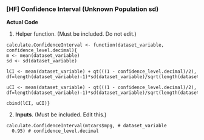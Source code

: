 ### [HF] Confidence Interval (Unknown Population sd)
**Actual Code**
1. Helper function. (Must be included. Do not edit.)
```
calculate.ConfidenceInterval <- function(dataset_variable, confidence_level.decimal){
m <- mean(dataset_variable)
sd <- sd(dataset_variable)

lCI <- mean(dataset_variable) + qt(((1 - confidence_level.decimal)/2), df=length(dataset_variable)-1)*sd(dataset_variable)/sqrt(length(dataset_variable))

uCI <- mean(dataset_variable) - qt(((1 - confidence_level.decimal)/2), df=length(dataset_variable)-1)*sd(dataset_variable)/sqrt(length(dataset_variable))

cbind(lCI, uCI)}
```
2. **Inputs**. (Must be included. Edit this.)
```
calculate.ConfidenceInterval(mtcars$mpg, # dataset_variable
  0.95) # confidence_level.decimal
```
